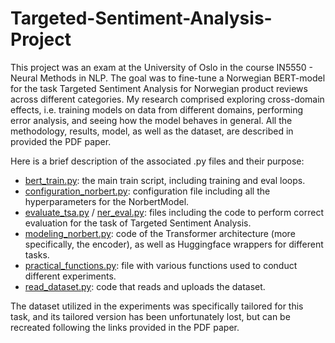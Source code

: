 # Targeted-Sentiment-Analysis-Project

This project was an exam at the University of Oslo in the course IN5550 - Neural Methods in NLP. The goal was to fine-tune a Norwegian BERT-model for the task Targeted Sentiment Analysis for Norwegian product reviews across different categories.
My research comprised exploring cross-domain effects, i.e. training models on data from different domains, performing error analysis, and seeing how the model behaves in general. All the methodology, results, model, as well as the dataset, are described in provided the PDF paper. 

Here is a brief description of the associated .py files and their purpose:

- [bert_train.py](bert_train.py): the main train script, including training and eval loops.
- [configuration_norbert.py](configuration_norbert.py): configuration file including all the hyperparameters for the NorbertModel.
- [evaluate_tsa.py](evaluate_tsa.py) / [ner_eval.py](ner_eval.py): files including the code to perform correct evaluation for the task of Targeted Sentiment Analysis.
- [modeling_norbert.py](modeling_norbert.py): code of the Transformer architecture (more specifically, the encoder), as well as Huggingface wrappers for different tasks.
- [practical_functions.py](practical_functions.py): file with various functions used to conduct different experiments.
- [read_dataset.py](read_dataset.py): code that reads and uploads the dataset.

The dataset utilized in the experiments was specifically tailored for this task, and its tailored version has been unfortunately lost, but can be recreated following the links provided in the PDF paper. 
